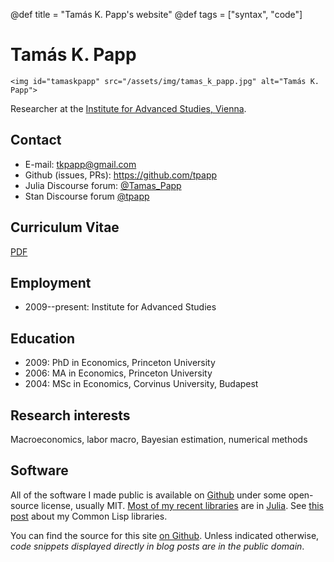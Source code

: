 @def title = "Tamás K. Papp's website"
@def tags = ["syntax", "code"]

# Tamás K. Papp
~~~
<img id="tamaskpapp" src="/assets/img/tamas_k_papp.jpg" alt="Tamás K. Papp">
~~~

Researcher at the [Institute for Advanced Studies,
Vienna](http://www.ihs.ac.at/research-groups/macroeconomics-and-public-finance/).

## Contact

* E-mail: <tkpapp@gmail.com>
* Github (issues, PRs): <https://github.com/tpapp>
* Julia Discourse forum: [@Tamas\_Papp](https://discourse.julialang.org/u/Tamas_Papp/)
* Stan Discourse forum [@tpapp](https://discourse.mc-stan.org/u/tpapp/)

## Curriculum Vitae 

[PDF](/assets/pdf/cv.pdf)

## Employment

* 2009--present: Institute for Advanced Studies

## Education

* 2009: PhD in Economics, Princeton University
* 2006: MA in Economics, Princeton University
* 2004: MSc in Economics, Corvinus University, Budapest

## Research interests

Macroeconomics, labor macro, Bayesian estimation, numerical methods

## Software

All of the software I made public is available on [Github](https://github.com/tpapp/) under some open-source license, usually MIT. [Most of my recent libraries](https://github.com/tpapp?utf8=%E2%9C%93&tab=repositories&q=&type=&language=julia) are in [Julia](https://julialang.org/). See [this post](/pages/post/orphaned-lisp-libraries/) about my Common Lisp libraries.

You can find the source for this site [on Github](https://github.com/tpapp/tpapp.github.io-source). Unless indicated otherwise, *code snippets displayed directly in blog posts are in the public domain*.
